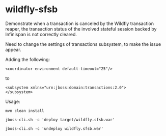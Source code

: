 # wildfly-sfsb

Demonstrate when a transaction is canceled by the Wildfly transaction reaper, the transaction status of the involved stateful session backed by Infinispan is not correctly cleared. 

Need to change the settings of transactions subsystem, to make the issue appear. 

Adding the following: 
```
<coordinator-environment default-timeout="25"/>
```
to
```
<subsystem xmlns="urn:jboss:domain:transactions:2.0">
</subsystem>
```

Usage: 
```
mvn clean install
```
```
jboss-cli.sh -c 'deploy target/wildfly.sfsb.war'
```
```
jboss-cli.sh -c 'undeploy wildfly.sfsb.war'
```
